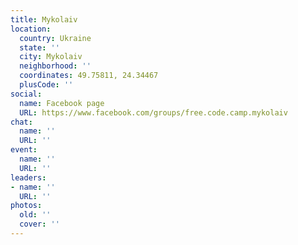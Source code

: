 ```yaml
---
title: Mykolaiv
location:
  country: Ukraine
  state: ''
  city: Mykolaiv
  neighborhood: ''
  coordinates: 49.75811, 24.34467
  plusCode: ''
social:
  name: Facebook page
  URL: https://www.facebook.com/groups/free.code.camp.mykolaiv
chat:
  name: ''
  URL: ''
event:
  name: ''
  URL: ''
leaders:
- name: ''
  URL: ''
photos:
  old: ''
  cover: ''
---
```

